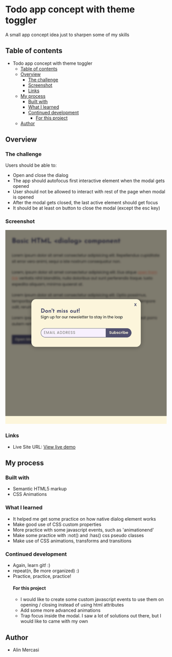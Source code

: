 # Todo app concept with theme toggler

A small app concept idea just to sharpen some of my skills

## Table of contents

- Todo app concept with theme toggler
  - [Table of contents](#table-of-contents)
  - [Overview](#overview)
    - [The challenge](#the-challenge)
    - [Screenshot](#screenshot)
    - [Links](#links)
  - [My process](#my-process)
    - [Built with](#built-with)
    - [What I learned](#what-i-learned)
    - [Continued development](#continued-development)
      - [For this project](#for-this-project)
  - [Author](#author)

## Overview

### The challenge

Users should be able to:

- Open and close the dialog
- The app should autofocus first interactive element when the modal gets opened
- User should not be allowed to interact with rest of the page when modal is opened
- After the modal gets closed, the last active element should get focus
- It should be at least on button to close the modal (except the esc key)

### Screenshot

!["./design/screenshot.png"](./design/screenshot.png)

### Links

- Live Site URL: [View live demo](https://alinmercasi.github.io/simple-javascript-todo-app-with-theme-switcher-/)

## My process

### Built with

- Semantic HTML5 markup
- CSS Animations

### What I learned

- It helped me get some practice on how native dialog element works
- Make good use of CSS custom properties
- More practice with some javascript events, such as 'animationend'
- Make some practice with :not() and :has() css pseudo classes
- Make use of CSS animations, transforms and transitions

### Continued development

- Again, learn git! :)
- repeat(n, Be more organized) :)
- Practice, practice, practice!
  #### For this project
  - I would like to create some custom javascript events to use them on opening / closing instead of using html attributes
  - Add some more advanced animations
  - Trap focus inside the modal. I saw a lot of solutions out there, but I would like to came with my own

## Author

- Alin Mercasi
